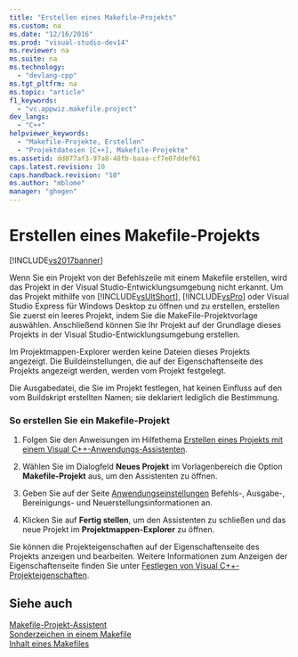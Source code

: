 ```yaml
---
title: "Erstellen eines Makefile-Projekts"
ms.custom: na
ms.date: "12/16/2016"
ms.prod: "visual-studio-dev14"
ms.reviewer: na
ms.suite: na
ms.technology: 
  - "devlang-cpp"
ms.tgt_pltfrm: na
ms.topic: "article"
f1_keywords: 
  - "vc.appwiz.makefile.project"
dev_langs: 
  - "C++"
helpviewer_keywords: 
  - "Makefile-Projekte, Erstellen"
  - "Projektdateien [C++], Makefile-Projekte"
ms.assetid: dd077af3-97a8-48fb-baaa-cf7e07ddef61
caps.latest.revision: 10
caps.handback.revision: "10"
ms.author: "mblome"
manager: "ghogen"
---
```

# Erstellen eines Makefile-Projekts
[!INCLUDE[vs2017banner](../assembler/inline/includes/vs2017banner.md)]

Wenn Sie ein Projekt von der Befehlszeile mit einem Makefile erstellen, wird das Projekt in der Visual Studio\-Entwicklungsumgebung nicht erkannt.  Um das Projekt mithilfe von [!INCLUDE[vsUltShort](../ide/includes/vsultshort_md.md)], [!INCLUDE[vsPro](../ide/includes/vspro_md.md)] oder Visual Studio Express für Windows Desktop zu öffnen und zu erstellen, erstellen Sie zuerst ein leeres Projekt, indem Sie die MakeFile\-Projektvorlage auswählen.  Anschließend können Sie Ihr Projekt auf der Grundlage dieses Projekts in der Visual Studio\-Entwicklungsumgebung erstellen.  
  
 Im Projektmappen\-Explorer werden keine Dateien dieses Projekts angezeigt.  Die Buildeinstellungen, die auf der Eigenschaftenseite des Projekts angezeigt werden, werden vom Projekt festgelegt.  
  
 Die Ausgabedatei, die Sie im Projekt festlegen, hat keinen Einfluss auf den vom Buildskript erstellten Namen; sie deklariert lediglich die Bestimmung.  
  
### So erstellen Sie ein Makefile\-Projekt  
  
1.  Folgen Sie den Anweisungen im Hilfethema [Erstellen eines Projekts mit einem Visual C\+\+\-Anwendungs\-Assistenten](../ide/creating-desktop-projects-by-using-application-wizards.md).  
  
2.  Wählen Sie im Dialogfeld **Neues Projekt** im Vorlagenbereich die Option **Makefile\-Projekt** aus, um den Assistenten zu öffnen.  
  
3.  Geben Sie auf der Seite [Anwendungseinstellungen](../ide/application-settings-makefile-project-wizard.md) Befehls\-, Ausgabe\-, Bereinigungs\- und Neuerstellungsinformationen an.  
  
4.  Klicken Sie auf **Fertig stellen**, um den Assistenten zu schließen und das neue Projekt im **Projektmappen\-Explorer** zu öffnen.  
  
 Sie können die Projekteigenschaften auf der Eigenschaftenseite des Projekts anzeigen und bearbeiten.  Weitere Informationen zum Anzeigen der Eigenschaftenseite finden Sie unter [Festlegen von Visual C\+\+\-Projekteigenschaften](../ide/working-with-project-properties.md).  
  
## Siehe auch  
 [Makefile\-Projekt\-Assistent](../ide/makefile-project-wizard.md)   
 [Sonderzeichen in einem Makefile](../build/special-characters-in-a-makefile.md)   
 [Inhalt eines Makefiles](../build/contents-of-a-makefile.md)